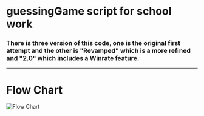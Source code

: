 # guessingGame script for school work
### There is three version of this code, one is the original first attempt and the other is "Revamped" which is a more refined and "2.0" which includes a Winrate feature.
---
# Flow Chart
![Flow Chart](https://i.imgur.com/dXcGVsm.png)
